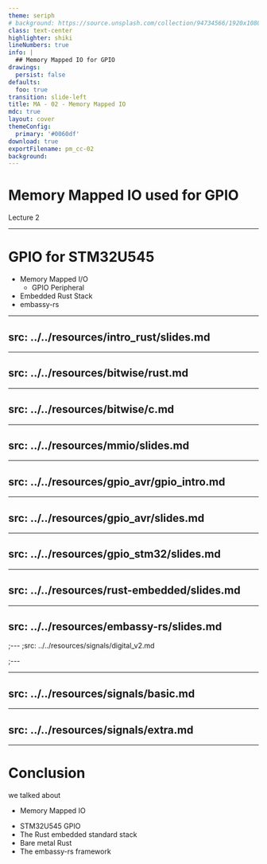 ```yaml
---
theme: seriph
# background: https://source.unsplash.com/collection/94734566/1920x1080
class: text-center
highlighter: shiki
lineNumbers: true
info: |
  ## Memory Mapped IO for GPIO
drawings:
  persist: false
defaults:
  foo: true
transition: slide-left
title: MA - 02 - Memory Mapped IO
mdc: true
layout: cover
themeConfig:
  primary: '#0060df'
download: true
exportFilename: pm_cc-02
background:
---
```


# Memory Mapped IO used for GPIO
Lecture 2

---

# GPIO for STM32U545

- Memory Mapped I/O
  - GPIO Peripheral
- Embedded Rust Stack
- embassy-rs

---
src: ../../resources/intro_rust/slides.md
---

<!--
Bitwise
-->

---
src: ../../resources/bitwise/rust.md
---

---
src: ../../resources/bitwise/c.md
---


<!-- MMIO -->

---
src: ../../resources/mmio/slides.md
---



<!-- general obs on GPIO -->
---
src: ../../resources/gpio_avr/gpio_intro.md
---

<!-- AVR GPIO with C -->


---
src: ../../resources/gpio_avr/slides.md
---


<!-- GPIO STM32 -->

---
src: ../../resources/gpio_stm32/slides.md
---

<!-- rust-embedded -->

---
src: ../../resources/rust-embedded/slides.md
---

<!-- embassy-rs -->

---
src: ../../resources/embassy-rs/slides.md
---


<!-- embassy-rs -->

;---
;src: ../../resources/signals/digital_v2.md

;---

---
src: ../../resources/signals/basic.md
---

---
src: ../../resources/signals/extra.md
---


---
# Conclusion
we talked about

- Memory Mapped IO
<!-- - RP2040 GPIO
  - Single Cycle IO
  - IO Bank
  - Pad -->
- STM32U545 GPIO
- The Rust embedded standard stack
- Bare metal Rust
- The embassy-rs framework
